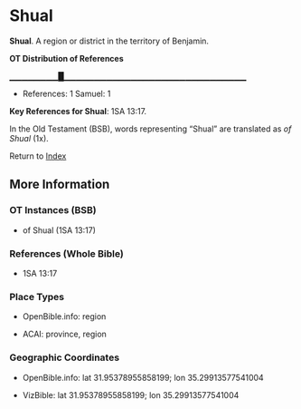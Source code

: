 # Shual
**Shual**. 
A region or district in the territory of Benjamin. 


**OT Distribution of References**

▁▁▁▁▁▁▁▁█▁▁▁▁▁▁▁▁▁▁▁▁▁▁▁▁▁▁▁▁▁▁▁▁▁▁▁▁▁▁
* References: 1 Samuel: 1



**Key References for Shual**: 
1SA 13:17. 


In the Old Testament (BSB), words representing “Shual” are translated as 
*of Shual* (1x). 




Return to [Index](00-Index.md)

## More Information

### OT Instances (BSB)

* of Shual (1SA 13:17)



### References (Whole Bible)

* 1SA 13:17


### Place Types

* OpenBible.info: region

* ACAI: province, region



### Geographic Coordinates

* OpenBible.info: lat 31.95378955858199; lon 35.29913577541004

* VizBible: lat 31.95378955858199; lon 35.29913577541004




